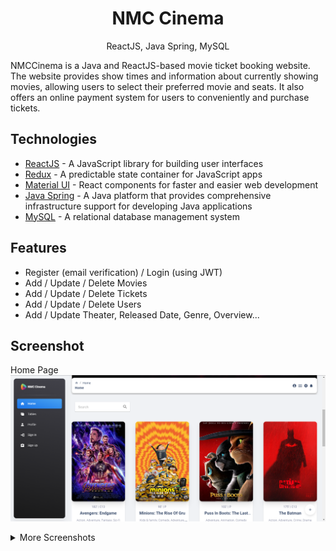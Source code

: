 <h1 align="center">
NMC Cinema
</h1>
<p align="center">
ReactJS, Java Spring, MySQL
</p>
NMCCinema is a Java and ReactJS-based movie ticket booking website. The website provides show times and information about currently showing movies, allowing users to select their preferred movie and seats. It also offers an online payment system for users to conveniently and purchase tickets.

## Technologies
- [ReactJS](https://reactjs.org/) - A JavaScript library for building user interfaces
- [Redux](https://redux.js.org/) - A predictable state container for JavaScript apps
- [Material UI](https://github.com/mui-org/material-ui) - React components for faster and easier web development
- [Java Spring](https://spring.io/) - A Java platform that provides comprehensive infrastructure support for developing Java applications
- [MySQL](https://www.mysql.com) - A relational database management system

## Features
  - Register (email verification) / Login (using JWT)
  - Add / Update / Delete Movies
  - Add / Update / Delete Tickets
  - Add / Update / Delete Users
  - Add / Update Theater, Released Date, Genre, Overview...
  
## Screenshot

Home Page
<img src="https://github.com/chuongnguyen-id/readme-assets/blob/main/NMCCinema-Project-master/Home 2.png" />

<details>
  <summary>More Screenshots</summary>
  
  Sign In Page
  <img src="https://github.com/chuongnguyen-id/readme-assets/blob/main/NMCCinema-Project-master/Sign In.png" />

  Sign Up Page
  <img src="https://github.com/chuongnguyen-id/readme-assets/blob/main/NMCCinema-Project-master/Sign Up.png" />
  
  Movie Page
  <img src="https://github.com/chuongnguyen-id/readme-assets/blob/main/NMCCinema-Project-master/Movie Details.png" />

  Booking Page
  <img src="https://github.com/chuongnguyen-id/readme-assets/blob/main/NMCCinema-Project-master/Payment.png" />

  Profile Page
  <img src="https://github.com/chuongnguyen-id/readme-assets/blob/main/NMCCinema-Project-master/Profile.png" />

  My Tickets Page
  <img src="https://github.com/chuongnguyen-id/readme-assets/blob/main/NMCCinema-Project-master/Tickets.png" />
  
  Account Management Page
  <img src="https://github.com/chuongnguyen-id/readme-assets/blob/main/NMCCinema-Project-master/Account Management.png" />

  Add Movie Page
  <img src="https://github.com/chuongnguyen-id/readme-assets/blob/main/NMCCinema-Project-master/Add Movie.png" />

  Update Movie Page
  <img src="https://github.com/chuongnguyen-id/readme-assets/blob/main/NMCCinema-Project-master/Update Movie.png" />
</details>
